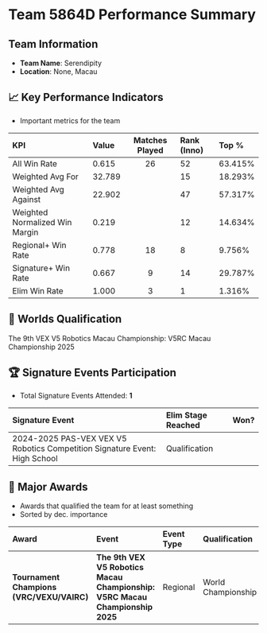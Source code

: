# Team 5864D Performance Summary

##  Team Information
- **Team Name**: Serendipity
- **Location**: None, Macau

## 📈 Key Performance Indicators
- Important metrics for the team

| KPI | Value | Matches Played | Rank (Inno) | Top % |
|:---|:-----|:--------------:|:----|:-----|
| All Win Rate | 0.615 | 26 | 52 | 63.415% |
| Weighted Avg For | 32.789 |  | 15 | 18.293% |
| Weighted Avg Against | 22.902 |  | 47 | 57.317% |
| Weighted Normalized Win Margin | 0.219 |  | 12 | 14.634% |
| Regional+ Win Rate | 0.778 | 18 | 8 | 9.756% |
| Signature+ Win Rate | 0.667 | 9 | 14 | 29.787% |
| Elim Win Rate | 1.000 | 3 | 1 | 1.316% |


## 🎯 Worlds Qualification
The 9th VEX V5 Robotics Macau Championship: V5RC Macau Championship 2025

## 🏆 Signature Events Participation
- Total Signature Events Attended: **1**

| Signature Event | Elim Stage Reached | Won? |
|:----------------|:-------------------|:----|
| 2024-2025 PAS-VEX VEX V5 Robotics Competition Signature Event: High School | Qualification |  |


## 🥇 Major Awards
- Awards that qualified the team for at least something
- Sorted by dec. importance

| Award | Event | Event Type | Qualification |
|:------|:------|:-----------|:--------------|
| **Tournament Champions (VRC/VEXU/VAIRC)** | **The 9th VEX V5 Robotics Macau Championship: V5RC Macau Championship 2025** | Regional | World Championship |

